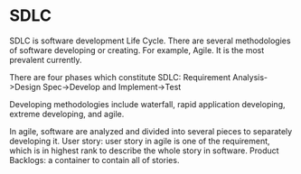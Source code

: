 # SDLC

SDLC is software development Life Cycle.
There are several methodologies of software developing or creating.
For example, Agile. It is the most prevalent currently.

There are four phases which constitute SDLC:
Requirement Analysis->Design Spec->Develop and Implement->Test

Developing methodologies include waterfall, rapid application developing, extreme developing, and agile.

In agile, software are analyzed and divided into several pieces to separately developing it.
User story: user story in agile is one of the requirement, which is in highest rank to describe the whole story in software.
Product Backlogs: a container to contain all of stories.

